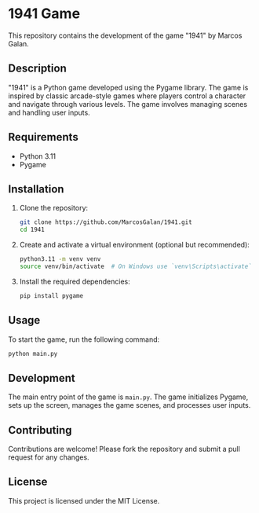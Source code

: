 # 1941 Game

This repository contains the development of the game "1941" by Marcos Galan.

## Description

"1941" is a Python game developed using the Pygame library. The game is inspired by classic arcade-style games where players control a character and navigate through various levels. The game involves managing scenes and handling user inputs.

## Requirements

- Python 3.11
- Pygame

## Installation

1. Clone the repository:
   ```bash
   git clone https://github.com/MarcosGalan/1941.git
   cd 1941
   ```

2. Create and activate a virtual environment (optional but recommended):
   ```bash
   python3.11 -m venv venv
   source venv/bin/activate  # On Windows use `venv\Scripts\activate`
   ```

3. Install the required dependencies:
   ```bash
   pip install pygame
   ```

## Usage

To start the game, run the following command:
```bash
python main.py
```

## Development

The main entry point of the game is `main.py`. The game initializes Pygame, sets up the screen, manages the game scenes, and processes user inputs.

## Contributing

Contributions are welcome! Please fork the repository and submit a pull request for any changes.

## License

This project is licensed under the MIT License.
